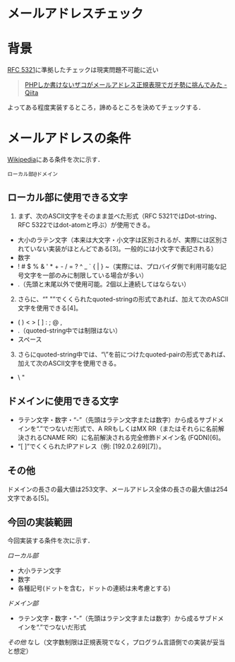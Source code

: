 メールアドレスチェック
===========

# 背景
[RFC 5321](http://tools.ietf.org/html/rfc5321)に準拠したチェックは現実問題不可能に近い
> [PHPしか書けないザコがメールアドレス正規表現でガチ勢に挑んでみた - Qiita](http://qiita.com/mpyw/items/257eabe0b43b1e02e6f7)

よってある程度実装するところ，諦めるところを決めてチェックする．


# メールアドレスの条件
[Wikipedia](http://ja.wikipedia.org/wiki/%E3%83%A1%E3%83%BC%E3%83%AB%E3%82%A2%E3%83%89%E3%83%AC%E3%82%B9)にある条件を次に示す．

    ローカル部@ドメイン

## ローカル部に使用できる文字

1.  まず、次のASCII文字をそのまま並べた形式（RFC 5321ではDot-string、RFC 5322ではdot-atomと呼ぶ）が使用できる。
+ 大小のラテン文字（本来は大文字・小文字は区別されるが、実際には区別されていない実装がほとんどである[3]。一般的には小文字で表記される）
+ 数字
+ ! # $ % & ' * + - / = ? ^ _ ` { | } ~（実際には、プロバイダ側で利用可能な記号文字を一部のみに制限している場合が多い）
+ .（先頭と末尾以外で使用可能。2個以上連続してはならない）


2.  さらに、“" "”でくくられたquoted-stringの形式であれば、加えて次のASCII文字を使用できる[4]。
+ ( ) < > [ ] : ; @ ,
+ .（quoted-string中では制限はない）
+ スペース


3. さらにquoted-string中では、“\”を前につけたquoted-pairの形式であれば、加えて次のASCII文字を使用できる。
+ \ "

## ドメインに使用できる文字
+ ラテン文字・数字・“-”（先頭はラテン文字または数字）から成るサブドメインを“.”でつないだ形式で、A RRもしくはMX RR（またはそれらに名前解決されるCNAME RR）に名前解決される完全修飾ドメイン名 (FQDN)[6]。
+ “[ ]”でくくられたIPアドレス（例: [192.0.2.69][7]）。


## その他
ドメインの長さの最大値は253文字、メールアドレス全体の長さの最大値は254文字である[5]。

## 今回の実装範囲
今回実装する条件を次に示す．

*ローカル部*
+ 大小ラテン文字
+ 数字
+ 各種記号(ドットを含む，ドットの連続は未考慮とする)

*ドメイン部*
+ ラテン文字・数字・“-”（先頭はラテン文字または数字）から成るサブドメインを“.”でつないだ形式

*その他*
なし（文字数制限は正規表現でなく，プログラム言語側での実装が妥当と想定）

